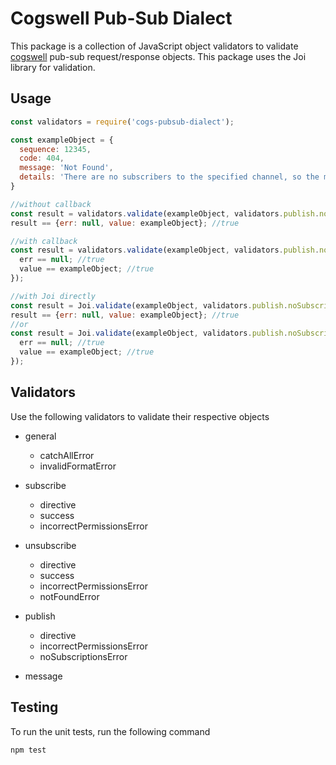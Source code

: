 # Cogswell Pub-Sub Dialect 
This package is a collection of JavaScript object validators to validate [cogswell](https://cogswell.io) pub-sub request/response objects. This package uses the Joi library for validation.

## Usage

```javascript
const validators = require('cogs-pubsub-dialect');

const exampleObject = {
  sequence: 12345,
  code: 404,
  message: 'Not Found',
  details: 'There are no subscribers to the specified channel, so the message could not be delivered.'
}

//without callback
const result = validators.validate(exampleObject, validators.publish.noSubscriptionsError);
result == {err: null, value: exampleObject}; //true

//with callback
const result = validators.validate(exampleObject, validators.publish.noSubscriptionsError, function(err, value) {
  err == null; //true
  value == exampleObject; //true 
});

//with Joi directly
const result = Joi.validate(exampleObject, validators.publish.noSubscriptionsError);
result == {err: null, value: exampleObject}; //true
//or
const result = Joi.validate(exampleObject, validators.publish.noSubscriptionsError, function(err, value) {
  err == null; //true
  value == exampleObject; //true 
});
```

## Validators

Use the following validators to validate their respective objects

* general
  * catchAllError
  * invalidFormatError

* subscribe
  * directive
  * success
  * incorrectPermissionsError

* unsubscribe
  * directive
  * success
  * incorrectPermissionsError
  * notFoundError

* publish
  * directive
  * incorrectPermissionsError
  * noSubscriptionsError

* message

## Testing

To run the unit tests, run the following command

```bash
npm test
```
